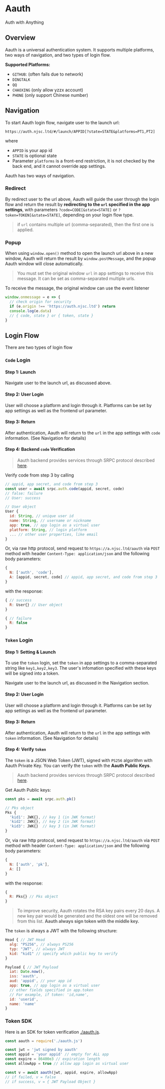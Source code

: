 # Aauth

Auth with Anything

## Overview

Aauth is a universal authentication system. It supports multiple platforms, two ways of navigation, and two types of login flow.

**Supported Platforms:**

- `GITHUB`: (often fails due to network)
- `DINGTALK`
- `QQ`
- `CHAOXING` (only allow yzzx account)
- `PHONE` (only support Chinese number)

## Navigation

To start Aauth login flow, navigate user to the launch url:
```
https://auth.njsc.ltd/#/launch/APPID[?state=STATE&platforms=PT1,PT2]
```

where
- `APPID` is your app id
- `STATE` is optional state
- Parameter `platforms` is a front-end restriction, it is not checked by the back end, and it cannot override app settings.

Aauth has two ways of navigation.

### Redirect

By redirect user to the url above, Aauth will guide the user through the login flow and return the result by **redirecting to the `url` specified in the app settings**, with parameters `?code=CODE[&state=STATE]` or `?token=TOKEN[&state=STATE]`, depending on your login flow type.

> if `url` contains multiple url (comma-separated), then the first one is applied.

### Popup

When using `window.open()` method to open the launch url above in a new window, Aauth will return the result by `window.postMessage`, and the popup Aauth window will close automatically. 

> You must set the original window `url` in app settings to receive this message. It can be set as comma-separated multiple urls.

To receive the message, the original window can use the event listener 
```js
window.onmessage = e => {
  // check origin for security
  if (e.origin !== 'https://auth.njsc.ltd') return
  console.log(e.data)
  // { code, state } or { token, state }
}
```

## Login Flow

There are two types of login flow

### `Code` Login

#### Step 1: Launch

Navigate user to the launch url, as discussed above.

#### Step 2: User Login

User will choose a platform and login through it. Platforms can be set by app settings as well as the frontend url parameter.

#### Step 3: Return

After authentication, Aauth will return to the `url` in the app settings with `code` information. (See Navigation for details)

#### Step 4: Backend `code` Verification

> Aauth backend provides services through SRPC protocol described [here](https://github.com/yzITI/srpc).

Verify code from step 3 by calling
```js
// appid, app secret, and code from step 3
const user = await srpc.auth.code(appid, secret, code)
// false: failure
// User: success

// User object
User {
  id: String, // unique user id
  name: String, // username or nickname
  app: true, // app login as a virtual user
  platform: String, // login platform
  ... // other user properties, like email
}
```

Or, via raw http protocol, send request to `https://a.njsc.ltd/aauth` via `POST` method with header `Content-Type: application/json` and the following body parameters:
```js
{
  N: ['auth', 'code'],
  A: [appid, secret, code] // appid, app secret, and code from step 3
}
```

with the response:
```js
{ // success
  R: User{} // User object
}

{ // failure
  R: false
}
```

### `Token` Login

#### Step 1: Setting & Launch

To use the `token` login, set the `token` in app settings to a comma-separated string like `key1,key2,key3`. The user's infomation specified with these keys will be signed into a token.

Navigate user to the launch url, as discussed in the Navigation section.

#### Step 2: User Login

User will choose a platform and login through it. Platforms can be set by app settings as well as the frontend url parameter.

#### Step 3: Return

After authentication, Aauth will return to the `url` in the app settings with `token` information. (See Navigation for details)

#### Step 4: Verify `token`

The `token` is a JSON Web Token (JWT), signed with `PS256` algorithm with Aauth Private Key. You can verify the `token` with the **Aauth Public Keys**.

> Aauth backend provides services through SRPC protocol described [here](https://github.com/yzITI/srpc).

Get Aauth Public keys:
```js
const pks = await srpc.auth.pk()

// Pks object
Pks {
  'kid1': JWK{}, // key 1 (in JWK format)
  'kid2': JWK{}, // key 2 (in JWK format)
  'kid3': JWK{}  // key 3 (in JWK format)
}
```

Or, via raw http protocol, send request to `https://a.njsc.ltd/aauth` via `POST` method with header `Content-Type: application/json` and the following body parameters:
```js
{
  N: ['auth', 'pk'],
  A: []
}
```

with the response:
```js
{
  R: Pks{} // Pks object
}
```

> To improve security, Aauth rotates the RSA key pairs every 20 days. A new key pair would be generated and the oldest one will be removed from this list. **Aauth always sign token with the middle key.**

The `token` is always a JWT with the following structure:

```js
Head { // JWT Head
  alg: "PS256", // always PS256
  typ: "JWT", // always JWT
  kid: "kid1" // specify which public key to verify
}

Payload { // JWT Payload
  iat: Date.now(),
  iss: 'aauth',
  aud: 'appid', // your app id
  app: true, // app login as a virtual user
  // other fields specified in app.token
  // For example, if token: 'id,name',
  id: 'userid',
  name: 'name'
}
```

### Token SDK

Here is an SDK for token verification [./aauth.js](./aauth.js).

```js
const aauth = require('./aauth.js')

const jwt = 'jwt signed by aauth'
const appid = 'your appid' // empty for ALL app
const expire = 86400e3 // expiration length
const allowApp = true // allow app login as virtual user

const v = await aauth(jwt, appid, expire, allowApp)
// if failed, v = false
// if success, v = { JWT Payload Object }
```
